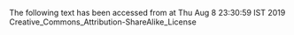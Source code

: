 The following text has been accessed from at Thu Aug 8 23:30:59 IST 2019
Creative_Commons_Attribution-ShareAlike_License

